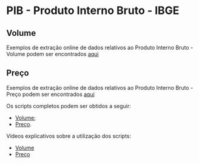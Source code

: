 # PIB - Produto Interno Bruto  - IBGE

## Volume
Exemplos de extração online de dados relativos ao Produto Interno Bruto - Volume podem ser encontrados  [aqui](https://github.com/FundacaoJoaoPinheiro/R/blob/main/Pesquisas%20do%20IBGE/PIB/PIB_Volume.md)

## Preço
Exemplos de extração online de dados relativos ao Produto Interno Bruto - Preço podem ser encontrados  [aqui](https://github.com/FundacaoJoaoPinheiro/R/blob/main/Pesquisas%20do%20IBGE/PIB/PIB_Preco.md)


Os scripts completos podem ser obtidos a seguir:

  * [Volume](https://github.com/FundacaoJoaoPinheiro/R/blob/main/Pesquisas%20do%20IBGE/PIB/PIB_Volume.R);
  * [Preço](https://github.com/FundacaoJoaoPinheiro/R/blob/main/Pesquisas%20do%20IBGE/PIB/PIB_Preco.R).


Vídeos explicativos sobre a utilização dos scripts:

 * [Volume](https://drive.google.com/file/d/1EXtq-4iEhNmD45MTalNPCtdSCUV3pjlr/view?usp=sharing)
 * [Preço](https://drive.google.com/file/d/1OAt3W1FZZWjE-U24ZpN4UrEIRNrrOvlN/view?usp=sharing)
